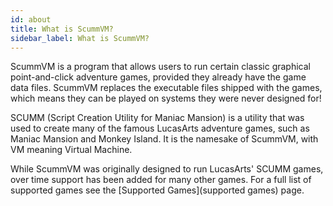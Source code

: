 ```yaml
---
id: about
title: What is ScummVM?
sidebar_label: What is ScummVM?
---
```


ScummVM is a program that allows users to run certain classic graphical point-and-click adventure games, provided they already have the game data files. ScummVM replaces the executable files shipped with the games, which means they can be played on systems they were never designed for!

SCUMM (Script Creation Utility for Maniac Mansion) is a utility that was used to create many of the famous LucasArts adventure games, such as Maniac Mansion and Monkey Island. It is the namesake of ScummVM, with VM meaning Virtual Machine. 

While ScummVM was originally designed to run LucasArts' SCUMM games, over time support has been added for many other games. For a full list of supported games see the [Supported Games](supported games) page. 

 

